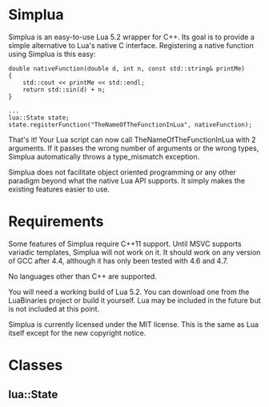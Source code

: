 Simplua
=======

Simplua is an easy-to-use Lua 5.2 wrapper for C++.  Its goal is to provide a simple alternative to Lua's native C interface.  Registering a native function using Simplua is this easy:

    double nativeFunction(double d, int n, const std::string& printMe)
    {
        std::cout << printMe << std::endl;
        return std::sin(d) + n;
    }

    ...
    lua::State state;
    state.registerFunction("TheNameOfTheFunctionInLua", nativeFunction);

That's it!  Your Lua script can now call TheNameOfTheFunctionInLua with 2 arguments.  If it passes the wrong number of arguments or the wrong types, Simplua automatically throws a type_mismatch exception.

Simplua does not facilitate object oriented programming or any other paradigm beyond what the native Lua API supports.  It simply makes the existing features easier to use.

Requirements
============

Some features of Simplua require C++11 support.  Until MSVC supports variadic templates, Simplua will not work on it.  It should work on any version of GCC after 4.4, although it has only been tested with 4.6 and 4.7.

No languages other than C++ are supported.

You will need a working build of Lua 5.2.  You can download one from the LuaBinaries project or build it yourself.  Lua may be included in the future but is not included at this point.

Simplua is currently licensed under the MIT license.  This is the same as Lua itself except for the new copyright notice.

Classes
=======

lua::State
----------


